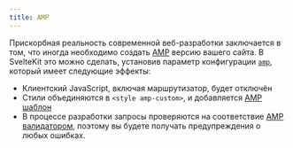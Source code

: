 ```yaml
---
title: AMP
---
```


Прискорбная реальность современной веб-разработки заключается в том, что иногда необходимо создать [AMP](https://amp.dev/) версию вашего сайта. В SvelteKit это можно сделать, установив параметр конфигурации [`amp`](#konfiguracziya-amp), который имеет следующие эффекты:

* Клиентский JavaScript, включая маршрутизатор, будет отключён
* Стили объединяются в `<style amp-custom>`, и добавляется [AMP шаблон](https://amp.dev/boilerplate/)
* В процессе разработки запросы проверяются на соответствие [AMP валидатором](https://validator.ampproject.org/), поэтому вы будете получать предупреждения о любых ошибках.